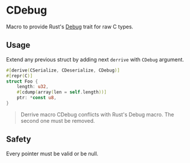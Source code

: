 # CDebug
Macro to provide Rust's [Debug](https://doc.rust-lang.org/std/fmt/trait.Debug.html) trait for raw C types.

## Usage
Extend any previous struct by adding next `derrive` with `CDebug` argument.
```rust
#[derive(CSerialize, CDeserialize, CDebug)]
#[repr(C)]
struct Foo {
    length: u32,
    #[cdump(array(len = self.length))]
    ptr: *const u8,
}
```
> Derrive macro CDebug conflicts with Rust's Debug macro. The second one must be removed.

## Safety
Every pointer must be valid or be null.
